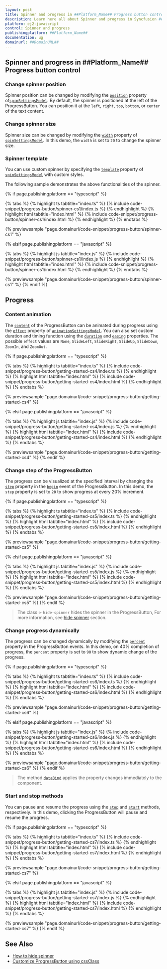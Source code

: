 ```yaml
---
layout: post
title: Spinner and progress in ##Platform_Name## Progress button control | Syncfusion
description: Learn here all about Spinner and progress in Syncfusion ##Platform_Name## Progress button control of Syncfusion Essential JS 2 and more.
platform: ej2-javascript
control: Spinner and progress 
publishingplatform: ##Platform_Name##
documentation: ug
domainurl: ##DomainURL##
---
```


<!-- markdownlint-disable MD002 MD022 -->
## Spinner and progress in ##Platform_Name## Progress button control

### Change spinner position

Spinner position can be changed by modifying the [`position`](../api/progress-button/spinSettingsModel#position) property of[`spinSettingsModel`](../api/progress-button/spinSettingsModel). By default, the spinner is positioned at the left of the ProgressButton. You can position it at the `left`, `right`, `top`, `bottom`, or `center` of the text content.

### Change spinner size

Spinner size can be changed by modifying the [`width`](../api/progress-button/spinSettingsModel#width) property of [`spinSettingsModel`](../api/progress-button/spinSettingsModel). In this demo, the `width` is set to `20` to change the spinner size.

### Spinner template

You can use custom spinner by specifying the [`template`](../api/progress-button/spinSettingsModel#template) property of [`spinSettingsModel`](../api/progress-button/spinSettingsModel) with custom styles.

The following sample demonstrates the above functionalities of the spinner.

{% if page.publishingplatform == "typescript" %}

 {% tabs %}
{% highlight ts tabtitle="index.ts" %}
{% include code-snippet/progress-button/spinner-cs1/index.ts %}
{% endhighlight %}
{% highlight html tabtitle="index.html" %}
{% include code-snippet/progress-button/spinner-cs1/index.html %}
{% endhighlight %}
{% endtabs %}
        
{% previewsample "page.domainurl/code-snippet/progress-button/spinner-cs1" %}

{% elsif page.publishingplatform == "javascript" %}

{% tabs %}
{% highlight js tabtitle="index.js" %}
{% include code-snippet/progress-button/spinner-cs1/index.js %}
{% endhighlight %}
{% highlight html tabtitle="index.html" %}
{% include code-snippet/progress-button/spinner-cs1/index.html %}
{% endhighlight %}
{% endtabs %}

{% previewsample "page.domainurl/code-snippet/progress-button/spinner-cs1" %}
{% endif %}

## Progress

### Content animation

The [`content`](../api/progress-button#content) of the ProgressButton can be animated during progress using the [`effect`](../api/progress-button/animationSettingsModel#effect) property of [`animationSettingsModel`](../api/progress-button/animationSettingsModel). You can also set custom duration and timing function using the [`duration`](../api/progress-button/animationSettingsModel#duration) and [`easing`](../api/progress-button/animationSettingsModel#easing) properties. The possible `effect` values are `None`, `SlideLeft`, `SlideRight`, `SlideUp`, `SlideDown`, `ZoomIn`, and `ZoomOut`.

{% if page.publishingplatform == "typescript" %}

 {% tabs %}
{% highlight ts tabtitle="index.ts" %}
{% include code-snippet/progress-button/getting-started-cs4/index.ts %}
{% endhighlight %}
{% highlight html tabtitle="index.html" %}
{% include code-snippet/progress-button/getting-started-cs4/index.html %}
{% endhighlight %}
{% endtabs %}
        
{% previewsample "page.domainurl/code-snippet/progress-button/getting-started-cs4" %}

{% elsif page.publishingplatform == "javascript" %}

{% tabs %}
{% highlight js tabtitle="index.js" %}
{% include code-snippet/progress-button/getting-started-cs4/index.js %}
{% endhighlight %}
{% highlight html tabtitle="index.html" %}
{% include code-snippet/progress-button/getting-started-cs4/index.html %}
{% endhighlight %}
{% endtabs %}

{% previewsample "page.domainurl/code-snippet/progress-button/getting-started-cs4" %}
{% endif %}

### Change step of the ProgressButton

The progress can be visualized at the specified interval by changing the [`step`](../api/progress-button/progressEventArgs#step) property in the [`begin`](../api/progress-button#begin) event of the ProgressButton. In this demo, the `step` property is set to `20` to show progress at every 20% increment.

{% if page.publishingplatform == "typescript" %}

 {% tabs %}
{% highlight ts tabtitle="index.ts" %}
{% include code-snippet/progress-button/getting-started-cs5/index.ts %}
{% endhighlight %}
{% highlight html tabtitle="index.html" %}
{% include code-snippet/progress-button/getting-started-cs5/index.html %}
{% endhighlight %}
{% endtabs %}
        
{% previewsample "page.domainurl/code-snippet/progress-button/getting-started-cs5" %}

{% elsif page.publishingplatform == "javascript" %}

{% tabs %}
{% highlight js tabtitle="index.js" %}
{% include code-snippet/progress-button/getting-started-cs5/index.js %}
{% endhighlight %}
{% highlight html tabtitle="index.html" %}
{% include code-snippet/progress-button/getting-started-cs5/index.html %}
{% endhighlight %}
{% endtabs %}

{% previewsample "page.domainurl/code-snippet/progress-button/getting-started-cs5" %}
{% endif %}

> The class `e-hide-spinner` hides the spinner in the ProgressButton, For more information, see [hide spinner](./how-to/hide-spinner) section.

### Change progress dynamically

The progress can be changed dynamically by modifying the [`percent`](../api/progress-button/progressEventArgs#percent) property in the ProgressButton events. In this demo, on 40% completion of progress, the `percent` property is set to `90` to show dynamic change of the progress.

{% if page.publishingplatform == "typescript" %}

 {% tabs %}
{% highlight ts tabtitle="index.ts" %}
{% include code-snippet/progress-button/getting-started-cs6/index.ts %}
{% endhighlight %}
{% highlight html tabtitle="index.html" %}
{% include code-snippet/progress-button/getting-started-cs6/index.html %}
{% endhighlight %}
{% endtabs %}
        
{% previewsample "page.domainurl/code-snippet/progress-button/getting-started-cs6" %}

{% elsif page.publishingplatform == "javascript" %}

{% tabs %}
{% highlight js tabtitle="index.js" %}
{% include code-snippet/progress-button/getting-started-cs6/index.js %}
{% endhighlight %}
{% highlight html tabtitle="index.html" %}
{% include code-snippet/progress-button/getting-started-cs6/index.html %}
{% endhighlight %}
{% endtabs %}

{% previewsample "page.domainurl/code-snippet/progress-button/getting-started-cs6" %}
{% endif %}

> The method [`dataBind`](../api/progress-button#databind) applies the property changes immediately to the component.

### Start and stop methods

You can pause and resume the progress using the [`stop`](../api/progress-button#start) and [`start`](../api/progress-button#stop) methods, respectively. In this demo, clicking the ProgressButton will pause and resume the progress.

{% if page.publishingplatform == "typescript" %}

 {% tabs %}
{% highlight ts tabtitle="index.ts" %}
{% include code-snippet/progress-button/getting-started-cs7/index.ts %}
{% endhighlight %}
{% highlight html tabtitle="index.html" %}
{% include code-snippet/progress-button/getting-started-cs7/index.html %}
{% endhighlight %}
{% endtabs %}
        
{% previewsample "page.domainurl/code-snippet/progress-button/getting-started-cs7" %}

{% elsif page.publishingplatform == "javascript" %}

{% tabs %}
{% highlight js tabtitle="index.js" %}
{% include code-snippet/progress-button/getting-started-cs7/index.js %}
{% endhighlight %}
{% highlight html tabtitle="index.html" %}
{% include code-snippet/progress-button/getting-started-cs7/index.html %}
{% endhighlight %}
{% endtabs %}

{% previewsample "page.domainurl/code-snippet/progress-button/getting-started-cs7" %}
{% endif %}

## See Also

* [How to hide spinner](./how-to/hide-spinner)
* [Customize ProgressButton using cssClass](how-to/customize-progress-using-cssclass)